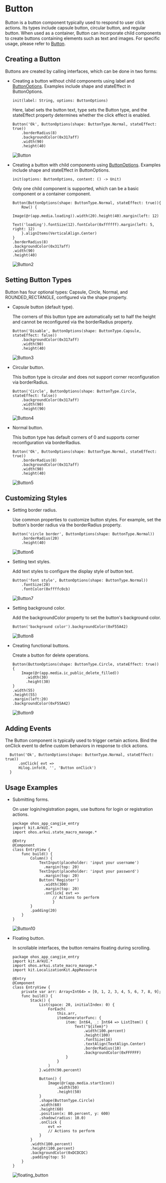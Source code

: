 # Button

Button is a button component typically used to respond to user click actions. Its types include capsule button, circular button, and regular button. When used as a container, Button can incorporate child components to create buttons containing elements such as text and images. For specific usage, please refer to [Button](../../../reference/source_en/arkui-cj/cj-button-picker-button.md).

## Creating a Button

Buttons are created by calling interfaces, which can be done in two forms:

- Creating a button without child components using label and [ButtonOptions](../../../reference/source_en/arkui-cj/cj-button-picker-button.md#class-buttonoptions). Examples include shape and stateEffect in ButtonOptions.

  ```cangjie
  init(label: String, options: ButtonOptions)
  ```

  Here, label sets the button text, type sets the Button type, and the stateEffect property determines whether the click effect is enabled.

  ```cangjie
  Button('Ok', ButtonOptions(shape: ButtonType.Normal, stateEffect: true))
      .borderRadius(8)
      .backgroundColor(0x317aff)
      .width(90)
      .height(40)
  ```

  ![Button](figures/Button.png)

- Creating a button with child components using [ButtonOptions](../../../reference/source_en/arkui-cj/cj-button-picker-button.md#class-buttonoptions). Examples include shape and stateEffect in ButtonOptions.

  ```cangjie
  init(options: ButtonOptions, content: () -> Unit)
  ```

  Only one child component is supported, which can be a basic component or a container component.

  ```cangjie
  Button(ButtonOptions(shape: ButtonType.Normal, stateEffect: true)){
      Row() {
          Image(@r(app.media.loading)).width(20).height(40).margin(left: 12)
          Text('loading').fontSize(12).fontColor(0xffffff).margin(left: 5, right: 12)
      }.alignItems(VerticalAlign.Center)
  }
  .borderRadius(8)
  .backgroundColor(0x317aff)
  .width(90)
  .height(40)
  ```

  ![Button2](figures/Button2.png)

## Setting Button Types

Button has four optional types: Capsule, Circle, Normal, and ROUNDED_RECTANGLE, configured via the shape property.

- Capsule button (default type).

  The corners of this button type are automatically set to half the height and cannot be reconfigured via the borderRadius property.

  ```cangjie
  Button('Disable', ButtonOptions(shape: ButtonType.Capsule, stateEffect: false))
      .backgroundColor(0x317aff)
      .width(90)
      .height(40)
  ```

  ![Button3](figures/Button3.png)

- Circular button.

  This button type is circular and does not support corner reconfiguration via borderRadius.

  ```cangjie
  Button('Circle', ButtonOptions(shape: ButtonType.Circle, stateEffect: false))
      .backgroundColor(0x317aff)
      .width(90)
      .height(90)
  ```

  ![Button4](figures/Button4.png)

- Normal button.

  This button type has default corners of 0 and supports corner reconfiguration via borderRadius.

  ```cangjie
  Button('Ok', ButtonOptions(shape: ButtonType.Normal, stateEffect: true))
      .borderRadius(8)
      .backgroundColor(0x317aff)
      .width(90)
      .height(40)
  ```

  ![Button5](figures/Button5.png)

## Customizing Styles

- Setting border radius.

  Use common properties to customize button styles. For example, set the button's border radius via the borderRadius property.

  ```cangjie
  Button('circle border', ButtonOptions(shape: ButtonType.Normal))
      .borderRadius(20)
      .height(40)
  ```

  ![Button6](figures/Button6.png)

- Setting text styles.

  Add text styles to configure the display style of button text.

  ```cangjie
  Button('font style', ButtonOptions(shape: ButtonType.Normal))
      .fontSize(20)
      .fontColor(0xffffc0cb)
  ```

  ![Button7](figures/Button7.png)

- Setting background color.

  Add the backgroundColor property to set the button's background color.

  ```cangjie
  Button('background color').backgroundColor(0xF55A42)
  ```

  ![Button8](figures/Button8.png)

- Creating functional buttons.

  Create a button for delete operations.

  ```cangjie
  Button(ButtonOptions(shape: ButtonType.Circle, stateEffect: true)) {
      Image(@r(app.media.ic_public_delete_filled))
        .width(30)
        .height(30)
  }
  .width(55)
  .height(55)
  .margin(left:20)
  .backgroundColor(0xF55A42)
  ```

  ![Button9](figures/Button9.png)

## Adding Events

The Button component is typically used to trigger certain actions. Bind the onClick event to define custom behaviors in response to click actions.

```cangjie
  Button('Ok', ButtonOptions(shape: ButtonType.Normal, stateEffect: true))
      .onClick{ evt =>
      Hilog.info(0, '', 'Button onClick')
  }
```

## Usage Examples

- Submitting forms.

  On user login/registration pages, use buttons for login or registration actions.

     <!-- run -->

  ```cangjie
  package ohos_app_cangjie_entry
  import kit.ArkUI.*
  import ohos.arkui.state_macro_manage.*

  @Entry
  @Component
  class EntryView {
      func build() {
          Column() {
              TextInput(placeholder: 'input your username')
                .margin(top: 20)
              TextInput(placeholder: 'input your password')
                .margin(top: 20)
              Button('Register')
                .width(300)
                .margin(top: 20)
                .onClick{ evt =>
                    // Actions to perform
                    }
          }
          .padding(20)
      }
  }
  ```

  ![Button10](figures/Button10.png)

- Floating button.

  In scrollable interfaces, the button remains floating during scrolling.

     <!-- run -->

  ```cangjie
  package ohos_app_cangjie_entry
  import kit.ArkUI.*
  import ohos.arkui.state_macro_manage.*
  import kit.LocalizationKit.AppResource

  @Entry
  @Component
  class EntryView {
      private var arr: Array<Int64> = [0, 1, 2, 3, 4, 5, 6, 7, 8, 9];
      func build() {
          Stack() {
              List(space: 20, initialIndex: 0) {
                  ForEach(
                      this.arr,
                      itemGeneratorFunc: {
                          item: Int64, _: Int64 => ListItem() {
                              Text("${item}")
                                  .width(100.percent)
                                  .height(100)
                                  .fontSize(16)
                                  .textAlign(TextAlign.Center)
                                  .borderRadius(10)
                                  .backgroundColor(0xFFFFFF)
                          }
                      }
                  )
              }.width(90.percent)

              Button() {
                  Image(@r(app.media.startIcon))
                      .width(50)
                      .height(50)
              }
              .shape(ButtonType.Circle)
              .width(60)
              .height(60)
              .position(x: 80.percent, y: 600)
              .shadow(radius: 10.0)
              .onClick {
                  evt =>
                  // Actions to perform
              }
          }
          .width(100.percent)
          .height(100.percent)
          .backgroundColor(0xDCDCDC)
          .padding(top: 5)
      }
  }
  ```

  ![floating_button](figures/floating_button.gif)